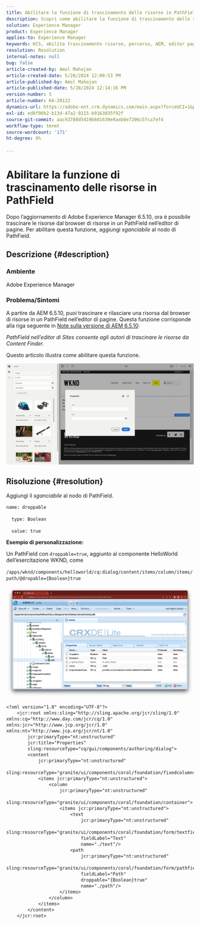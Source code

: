 ```yaml
---
title: Abilitare la funzione di trascinamento delle risorse in PathField
description: Scopri come abilitare la funzione di trascinamento delle risorse nel PathField nell’editor di pagine.
solution: Experience Manager
product: Experience Manager
applies-to: Experience Manager
keywords: KCS, abilita trascinamento risorse, percorso, AEM, editor pagina
resolution: Resolution
internal-notes: null
bug: false
article-created-by: Amol Mahajan
article-created-date: 5/28/2024 12:08:53 PM
article-published-by: Amol Mahajan
article-published-date: 5/28/2024 12:14:16 PM
version-number: 5
article-number: KA-20122
dynamics-url: https://adobe-ent.crm.dynamics.com/main.aspx?forceUCI=1&pagetype=entityrecord&etn=knowledgearticle&id=c9dc6c09-eb1c-ef11-840a-6045bd06fa9d
exl-id: ed8f90b2-b13d-47a2-9115-b9163035f92f
source-git-commit: aac93780d5419b601639e9aeb0e7206c5fca7ef4
workflow-type: tm+mt
source-wordcount: '171'
ht-degree: 8%

---
```


# Abilitare la funzione di trascinamento delle risorse in PathField


Dopo l’aggiornamento di Adobe Experience Manager 6.5.10, ora è possibile trascinare le risorse dal browser di risorse in un PathField nell’editor di pagine. Per abilitare questa funzione, aggiungi *sganciabile* al nodo di PathField.

## Descrizione {#description}


### Ambiente

Adobe Experience Manager

### Problema/Sintomi

A partire da AEM 6.5.10, puoi trascinare e rilasciare una risorsa dal browser di risorse in un PathField nell’editor di pagine. Questa funzione corrisponde alla riga seguente in [Note sulla versione di AEM 6.5.10](https://experienceleague.adobe.com/docs/experience-manager-65/content/release-notes/service-pack/6-5-10.html?lang=en):

*PathField nell’editor di Sites consente agli autori di trascinare le risorse da Content Finder.*

Questo articolo illustra come abilitare questa funzione.

![](assets/___d4dc6c09-eb1c-ef11-840a-6045bd06fa9d___.gif)


## Risoluzione {#resolution}


Aggiungi il *sganciabile* al nodo di PathField.


```
name: droppable

  type: Boolean

  value: true
```


<b>Esempio di personalizzazione:</b>

Un PathField con `droppable=true`, aggiunto al componente HelloWorld dell’esercitazione WKND, come

`/apps/wknd/components/helloworld/cq:dialog/content/items/column/items/path/@dropable={Boolean}true`

![](assets/6106400f-2b07-ed11-82e4-00224808e483.png)


```
<?xml version="1.0" encoding="UTF-8"?>
    <jcr:root xmlns:sling="http://sling.apache.org/jcr/sling/1.0" xmlns:cq="http://www.day.com/jcr/cq/1.0" xmlns:jcr="http://www.jcp.org/jcr/1.0" xmlns:nt="http://www.jcp.org/jcr/nt/1.0"
        jcr:primaryType="nt:unstructured"
        jcr:title="Properties"
        sling:resourceType="cq/gui/components/authoring/dialog">
        <content
            jcr:primaryType="nt:unstructured"
            sling:resourceType="granite/ui/components/coral/foundation/fixedcolumns">
            <items jcr:primaryType="nt:unstructured">
                <column
                    jcr:primaryType="nt:unstructured"
                    sling:resourceType="granite/ui/components/coral/foundation/container">
                    <items jcr:primaryType="nt:unstructured">
                        <text
                            jcr:primaryType="nt:unstructured"
                            sling:resourceType="granite/ui/components/coral/foundation/form/textfield"
                            fieldLabel="Text"
                            name="./text"/>
                        <path
                            jcr:primaryType="nt:unstructured"
                            sling:resourceType="granite/ui/components/coral/foundation/form/pathfield"
                            fieldLabel="Path"
                            droppable="{Boolean}true"
                            name="./path"/>
                    </items>
                </column>
            </items>
        </content>
    </jcr:root>
```
